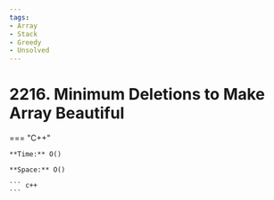 ```yaml
---
tags:
- Array
- Stack
- Greedy
- Unsolved
---
```



# 2216. Minimum Deletions to Make Array Beautiful

=== "C++"

    **Time:** O()

    **Space:** O()

    ``` c++
    ```